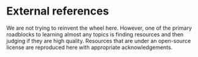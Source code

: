 # External references

We are not trying to reinvent the wheel here.
However, one of the primary roadblocks to learning almost any topics is finding resources and then judging if they are high quality.
Resources that are under an open-source license are reproduced here with appropriate acknowledgements.

